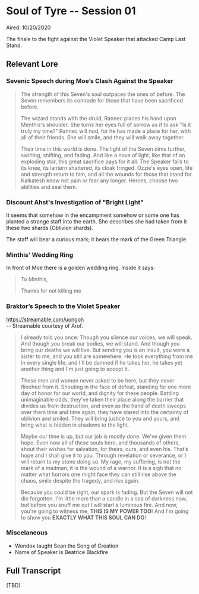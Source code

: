 # Soul of Tyre -- Session 01

Aired: 10/20/2020

The finale to the fight against the Violet Speaker that attacked Camp Last Stand.

## Relevant Lore

### Sevenic Speech during Moe’s Clash Against the Speaker

> The strength of this Seven's soul outpaces the ones of before. The Seven remembers its comrade for those that have been sacrificed before.
>
> The wizard stands with the druid, Rannec places his hand upon Menthis's shoulder. She turns her eyes full of sorrow as if to ask "Is it truly my time?" Rannec will nod, for he has made a place for her, with all of their friends. She will smile, and they will walk away together.
>
> Their time in this world is done. The light of the Seven dims further, swirling, shifting, and fading. And like a nova of light, like that of an exploding star, this great sacrifice pays for it all. The Speaker falls to its knee, its lantern shattered, its cloak fringed. Ozzie's eyes open, life and strength return to him, and all the wounds for those that stand for Kalkatesh know not pain or fear any longer. Heroes, choose two abilities and seal them.


### Discount Ahst's Investigation of "Bright Light"

It seems that somehow in the encampment somehow or some one has planted a strange staff into the earth. She describes she had taken from it these two shards (Oblivion shards).

The staff will bear a curious mark; it bears the mark of the Green Triangle.

### Minthis' Wedding Ring

In front of Moe there is a golden wedding ring. Inside it says:

> To Minthis,
>
> Thanks for not killing me

### Braktor’s Speech to the Violet Speaker

https://streamable.com/uongoh<br>
-- Streamable courtesy of Arof.


> I already told you once: Though you silence our voices, we will speak. And though you break our bodies, we will stand. And though you bring our deaths we will live. But sending you is an insult, you were a sister to me, and you still are somewhere. He took everything from me in every single life, and I'll be damned if he takes her, he takes yet another thing and I'm just going to accept it.
>
> These men and women never asked to be here, but they never flinched from it. Shouting in the face of defeat, standing for one more day of honor for our world, and dignity for these people. Battling unimaginable odds, they've taken their place along the barrier that divides us from destruction, and even as the hand of death sweeps over them time and time again, they have stared into the certainty of oblivion and smiled. They will bring justice to you and yours, and bring what is hidden in shadows to the light.
>
> Maybe our time is up, but our job is mostly done. We've given them hope. Even now all of these souls here, and thousands of others, shout their wishes for salvation, for theirs, ours, and even his. That’s hope and I shall give it to you. Through revelation or severance, or I will return to my stone doing so. My rage, my suffering, is not the mark of a madman; it is the wound of a warrior. It is a sigh that no matter what horrors one might face they can still rise above the chaos, smile despite the tragedy, and rise again.
>
> Because you could be right, our spark is fading. But the Seven will not die forgotten. I'm little more than a candle in a sea of darkness now, but before you snuff me out I will start a luminous fire. And now, you're going to witness me, **THIS IS MY POWER TOO**! And I'm going to show you **EXACTLY WHAT THIS SOUL CAN DO**!

### Miscelaneous

* Wondox taught Sean the Song of Creation
* Name of Speaker is Beatrice Blackfire

## Full Transcript

(TBD)
